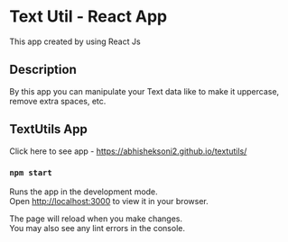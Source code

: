 # Text Util - React App

This app created by using React Js

## Description

By this app you can manipulate your Text data like to make it uppercase, remove extra spaces, etc.

## TextUtils App

Click here to see app - 
https://abhisheksoni2.github.io/textutils/

### `npm start`

Runs the app in the development mode.\
Open [http://localhost:3000](http://localhost:3000) to view it in your browser.

The page will reload when you make changes.\
You may also see any lint errors in the console.
